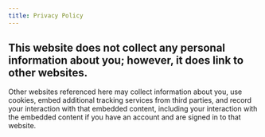 ```yaml
---
title: Privacy Policy
---
```


## This website does not collect any personal information about you; however, it does link to other websites.

Other websites referenced here may collect information about you, use cookies, embed additional tracking services from third parties, and record your interaction with that embedded content, including your interaction with the embedded content if you have an account and are signed in to that website.